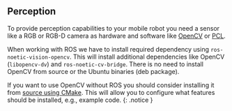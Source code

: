 ## Perception

To provide perception capabilities to your mobile robot you need a sensor like a RGB or RGB-D camera as hardware and software like 
[OpenCV](https://opencv.org/) or [PCL](https://pointclouds.org/).


When working with ROS we have to install required dependency using `ros-noetic-vision-opencv`. This will install additional dependencies like OpenCV (`libopencv-dv`) and `ros-noetic-cv-bridge`. There is no need to install OpenCV from source or the Ubuntu binaries (deb package).

If you want to use OpenCV without ROS you should consider installing it from [source using CMake](https://docs.opencv.org/master/d7/d9f/tutorial_linux_install.html). 
This will allow you to configure what features should be installed, e.g., example code.
{: .notice }
